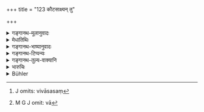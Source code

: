 +++
title = "123 कौटसाक्ष्यन् तु"

+++

<details><summary>गङ्गानथ-मूलानुवादः</summary>

The king shall however fine and then banish the three castes giving false evidence; but the Brāhmaṇa he shall deprive of his clothes (and dwelling).—(123)
</details>

<details><summary>मेधातिथिः</summary>

सकृद् अपराद्धानां पूर्वो दण्डः । अभ्यासात् प्रवर्तमानानां **दण्डयित्वा प्रवासनं** राष्ट्रान् निष्कासनम्, मरणं वार्थशास्त्रे प्रयोगदर्शनात् तद्रूपत्वाच् च दण्डविधेः । **ब्राह्मणं तु विवासयेत्** । वाससो ऽपहरणं विवासनं गृहभङ्गो वा । विवाससं[^१४२] विवासं वा[^१४३] करोति "तत् करोति" इति णिचि णाविष्टवद् इति टिलोपे रूपम् । **त्रीन् वर्णान्** इति क्षत्रादयस् त्रयः, ब्राह्मणस्य दण्डान्तरविधानात् ॥ ८.१२३ ॥


[^१४३]:
     M G J omit: vā


[^१४२]:
     J omits: vivāsasaṃ
</details>

<details><summary>गङ्गानथ-भाष्यानुवादः</summary>

The penalties prescribed above are for the first offenders; for repeated offenders there is fining, followed by ‘banishment,’—*i.e*., expulsion from the kingdom;—or death; rules regarding the inflicting of such penalty being met with in political science.

‘*But the Brāhmaṇa he shall deprive of his clothes*’;—‘*vivāsana*’ meaning *depriving of clothes*, or *of dwelling*. The verb is formed from the noun ‘*vivāsa*,’ ‘homeless,’ ‘clothesless,’ with the causal affix ‘*ṇic*,’ which makes the nominal verb ‘makes *vivāsa*.’

‘*The three Castes*’—the *Kṣatriya* and the rest;—since for the Brāhmaṇa a separate punishment is prescribed.—(123)
</details>

<details><summary>गङ्गानथ-टिप्पन्यः</summary>

‘*Pravāsayet*’—‘Banish’ (all concur). But Medhātithi suggests ‘put to death’, as an alternative; this is accepted by Mitākṣarā (see below).

‘*Vivāsayet*’—‘Should deprive him of his clothes (Medhātithi and Govindarāja),—‘or homestead’ (Medhātithi, alternative);—‘banish (without
*fining*, as in the case of the other three castes)’ (Kullūka).

This verse is quoted in *Mitākṣarā* (on 2.81), which adds the following notes:—This rule is meant for repeated offence, as is clear from the
*present participle* affix in ‘*kurvāṇān*’ (which implies *habit*); on
the three castes, Kṣatriya and the rest, the king should impose the aforesaid fine and then put *them to death*;—the root ‘*pravāsa*’ is used in the sense of *killing* in works dealing with political science; and this part of the law-book is a treatise on that science. This
*putting to death* is of various kinds—cutting the lips, cutting the
tongue and actual *killing*; which one of these is to be adopted in any particular case will depend upon the nature of the case in regard to which the man may have given false evidence. The Brāhmaṇa, on the other hand, is to be fined and *banished*, removed from the kingdom; or ‘*vivāsayet*’ may mean *deprive him of his clothes*, strip him naked;—or again ‘*vāsa*’ meaning the *dwelling house*, ‘*vivāsayet*’ may mean ‘should deprive him of his house’, his house should be demolished. In the case of the Brāhmaṇa also, if the offence is the first one of its kind, and the man is not found to have been actuated by any such sordid motive as ‘greed’ and the rest,—only simple fine is to be imposed; but if the offence is repeated, there is to be fine and also ‘*vivāsana*’,
*i*.*e*., banishment, or stripping naked, or rendering homeless; which
one of these three is to be adopted will depend upon the character of the parties, the nature of the subject-matter of dispute and so forth. If the Brāhmaṇa is not found to have been actuated by greed or any such motive, if the offence is the first of its kind, and if the subject-matter of the dispute is a petty one,—then he also is to be only slightly fined, like the Kṣatriya and other lower castes; but if the subject-matter of the dispute is an important one, then he is to be
*banished*. In the case of the offence being repeated, the punishment
for all the castes is to be as prescribed by Manu.

This verse is quoted also in *Aparārka* (p. 680), which explains the meaning as follows:—The three lower castes are to be fined and banished, while the Brāhmaṇa is to be only banished) not fined;—though if the offence is repeated, or if the issues involved in the case are important, the Brāhmaṇa also may be fined.

It is quoted in *Parāśaramādhava* (Vyavahāra, p. 82);—in
*Vyavahāra-Bālambhaṭṭī* (p. 119);—in *Vivādacintāmaṇi* (p. 191), which
adds the note:—‘If a Kṣatriya or a Vaiśya or a Śūdra is found to depose falsely repeatedly, he should, in addition to the aforesaid fines, be banished from the country,—and in the ease of a Brāhmaṇa, he should be banished with all his belongings’;—in *Kṛtyakalpataru* (37b), which explains ‘*vivāsayet*’ as ‘should he banished from the kingdom’;—and in
*Vīramitrodaya* (Vyavahāra, 57a), which adds the explanation
that—persons of the three castes other than the Brāhmaṇa are to he fined and then *killed*—the ‘killing’ consisting either in cutting off the lips or lopping off the tongue or down-right killing, in accordance with the gravity of the offence;—the Brāhmaṇa, is to be *banished* or
*rendered naked*,—the verb ‘*vivāsayet*’ meaning ‘deprived of *vāsa*,
habitation or clothes’. It adds that all this refers to cases of repeated perjury.
</details>

<details><summary>गङ्गानथ-तुल्य-वाक्यानि</summary>

**(verses 8.118-123)**

See Comparative notes for [Verse 8.118].
</details>

<details><summary>भारुचिः</summary>

[एकदानृतवादिनां दण्डाः पूर्वोक्ताः], अभ्यसतां तु कौटसाक्ष्यं त्रयाणां वर्णानां दण्डश् चायं यथाशास्त्रम् । प्रवासनं च मारणं शास्त्रान्तरे परिभाषितत्वाद्, इह च तदभ्यासान् निर्वासनम् एव [प्रतिपद्यते **ब्राह्मण]म् एव विवासयेत्** इति । गृहभङ्गेन चायोजयेद् इत्य् अर्थः । पूर्वस्मिंश् चार्थे प्रवासनशब्दस्य निर्वासनं ब्राह्मणस्यैव ॥ ९.१२४ ॥
</details>

<details><summary>Bühler</summary>

123	But a just king shall fine and banish (men of) the three (lower) castes (varna) who have given false evidence, but a Brahmana he shall (only) banish.
</details>
